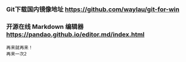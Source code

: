 ### Git下载国内镜像地址 https://github.com/waylau/git-for-win

### 开源在线 Markdown 编辑器 https://pandao.github.io/editor.md/index.html
    
    再来就再来！
    再来一次2
